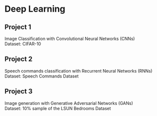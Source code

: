 # Deep Learning
## Project 1
Image Classification with Convolutional Neural Networks (CNNs)
<br /> Dataset: CIFAR-10
## Project 2
Speech commands classification with Recurrent Neural Networks (RNNs)
<br /> Dataset: Speech Commands Dataset
## Project 3
Image generation with Generative Adversarial Networks (GANs)
<br /> Dataset: 10% sample of the LSUN Bedrooms Dataset
